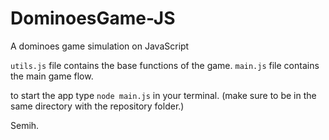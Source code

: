 # DominoesGame-JS
A dominoes game simulation on JavaScript

`utils.js` file contains the base functions of the game.
`main.js` file contains the main game flow.

to start the app type `node main.js` in your terminal.
(make sure to be in the same directory with the repository folder.)

Semih.
